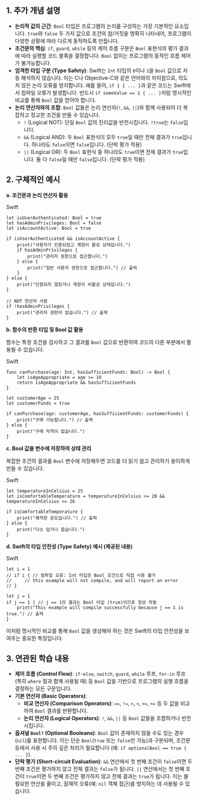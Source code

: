 ## 1. 추가 개념 설명

- **논리적 값의 근간**: `Bool` 타입은 프로그램의 논리를 구성하는 가장 기본적인 요소입니다. `true`와 `false` 두 가지 값으로 조건의 참/거짓을 명확히 나타내어, 프로그램이 다양한 상황에 따라 다르게 동작하도록 만듭니다.
- **조건문의 핵심**: `if`, `guard`, `while` 등의 제어 흐름 구문은 `Bool` 표현식의 평가 결과에 따라 실행할 코드 블록을 결정합니다. `Bool` 없이는 프로그램의 동적인 흐름 제어가 불가능합니다.
- **엄격한 타입 구분 (Type Safety)**: Swift는 `Int` 타입의 `0`이나 `1`을 `Bool` 값으로 자동 해석하지 않습니다. 이는 C나 Objective-C와 같은 언어와의 차이점으로, 의도치 않은 논리 오류를 방지합니다. 예를 들어, `if 1 { ... }`과 같은 코드는 Swift에서 컴파일 오류가 발생합니다. 반드시 `if someValue == 1 { ... }`처럼 명시적인 비교를 통해 `Bool` 값을 얻어야 합니다.
- **논리 연산자와의 조합**: `Bool` 값들은 논리 연산자(`!`, `&&`, `||`)와 함께 사용되어 더 복잡하고 정교한 조건을 만들 수 있습니다.
    - `!` (Logical NOT): 단일 `Bool` 값의 진리값을 반전시킵니다. `!true`는 `false`입니다.
    - `&&` (Logical AND): 두 `Bool` 표현식이 모두 `true`일 때만 전체 결과가 `true`입니다. 하나라도 `false`이면 `false`입니다. (단락 평가 적용)
    - `||` (Logical OR): 두 `Bool` 표현식 중 하나라도 `true`이면 전체 결과가 `true`입니다. 둘 다 `false`일 때만 `false`입니다. (단락 평가 적용)

## 2. 구체적인 예시

**a. 조건문과 논리 연산자 활용**

Swift

```
let isUserAuthenticated: Bool = true
let hasAdminPrivileges: Bool = false
let isAccountActive: Bool = true

if isUserAuthenticated && isAccountActive {
    print("사용자가 인증되었고 계정이 활성 상태입니다.")
    if hasAdminPrivileges {
        print("관리자 권한으로 접근합니다.")
    } else {
        print("일반 사용자 권한으로 접근합니다.") // 출력
    }
} else {
    print("인증되지 않았거나 계정이 비활성 상태입니다.")
}

// NOT 연산자 사용
if !hasAdminPrivileges {
    print("관리자 권한이 없습니다.") // 출력
}
```

**b. 함수의 반환 타입 및 Bool 값 활용**

함수는 특정 조건을 검사하고 그 결과를 `Bool` 값으로 반환하여 코드의 다른 부분에서 활용될 수 있습니다.

Swift

```
func canPurchase(age: Int, hasSufficientFunds: Bool) -> Bool {
    let isAgeAppropriate = age >= 19
    return isAgeAppropriate && hasSufficientFunds
}

let customerAge = 25
let customerFunds = true

if canPurchase(age: customerAge, hasSufficientFunds: customerFunds) {
    print("구매 가능합니다.") // 출력
} else {
    print("구매 자격이 없습니다.")
}
```

**c. Bool 값을 변수에 저장하여 상태 관리**

복잡한 조건의 결과를 `Bool` 변수에 저장해두면 코드를 더 읽기 쉽고 관리하기 용이하게 만들 수 있습니다.

Swift

```
let temperatureInCelsius = 25
let isComfortableTemperature = temperatureInCelsius >= 20 && temperatureInCelsius <= 26

if isComfortableTemperature {
    print("쾌적한 온도입니다.") // 출력
} else {
    print("다소 덥거나 춥습니다.")
}
```

**d. Swift의 타입 안전성 (Type Safety) 예시 (제공된 내용)**

Swift

```
let i = 1
// if i { // 컴파일 오류: Int 타입은 Bool 조건으로 직접 사용 불가
//     // this example will not compile, and will report an error
// }

let j = 1
if j == 1 { // j == 1의 결과는 Bool 타입 (true)이므로 정상 작동
    print("This example will compile successfully because j == 1 is true.") // 출력
}
```

이처럼 명시적인 비교를 통해 `Bool` 값을 생성해야 하는 것은 Swift의 타입 안전성을 보여주는 중요한 특징입니다.

## 3. 연관된 학습 내용

- **제어 흐름 (Control Flow)**: `if-else`, `switch`, `guard`, `while` 루프, `for-in` 루프 (특히 `where` 절과 함께 사용될 때) 등 `Bool` 값을 기반으로 프로그램의 실행 흐름을 결정하는 모든 구문입니다.
- **기본 연산자 (Basic Operators)**:
    - **비교 연산자 (Comparison Operators)**: `==`, `!=`, `>`, `<`, `>=`, `<=` 등 두 값을 비교하여 `Bool` 결과를 반환합니다.
    - **논리 연산자 (Logical Operators)**: `!`, `&&`, `||` 등 `Bool` 값들을 조합하거나 반전시킵니다.
- **옵셔널 `Bool?` (Optional Booleans)**: `Bool` 값이 존재하지 않을 수도 있는 경우(`nil`)를 표현합니다. 이는 단순 `Bool`(`true` 또는 `false`만 가능)과 구분되며, 조건문 등에서 사용 시 주의 깊은 처리가 필요합니다 (예: `if optionalBool == true { ... }`).
- **단락 평가 (Short-circuit Evaluation)**: `&&` 연산에서 첫 번째 조건이 `false`이면 두 번째 조건은 평가하지 않고 전체 결과는 `false`가 됩니다. `||` 연산에서는 첫 번째 조건이 `true`이면 두 번째 조건은 평가하지 않고 전체 결과는 `true`가 됩니다. 이는 불필요한 연산을 줄이고, 잠재적 오류(예: `nil` 객체 접근)를 방지하는 데 사용될 수 있습니다.